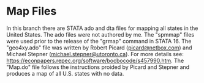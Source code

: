 # Map Files 
In this branch there are STATA ado and dta files for mapping all states in the United States. The ado files were not authored by me. The "spmmap"  files were used prior to the release of the "grmap" command in STATA 16. The "geo4xy.ado" file was written by Robert Picard (picard@netbox.com) and Michael Stepner (michael.stepner@utoronto.ca). For more details see: https://econpapers.repec.org/software/bocbocode/s457990.htm. The "Map.do" file follows the instructions proided by Picard and Stepner and produces a map of all U.S. states with no data. 
